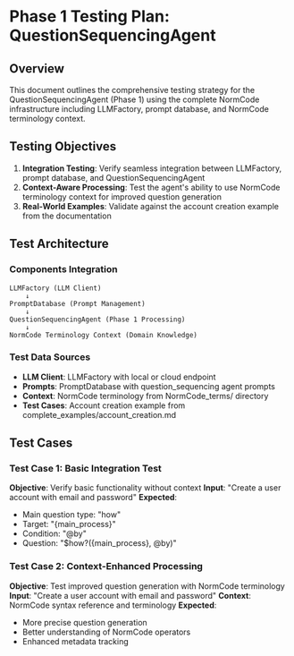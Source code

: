 # Phase 1 Testing Plan: QuestionSequencingAgent

## Overview

This document outlines the comprehensive testing strategy for the QuestionSequencingAgent (Phase 1) using the complete NormCode infrastructure including LLMFactory, prompt database, and NormCode terminology context.

## Testing Objectives

1. **Integration Testing**: Verify seamless integration between LLMFactory, prompt database, and QuestionSequencingAgent
2. **Context-Aware Processing**: Test the agent's ability to use NormCode terminology context for improved question generation
3. **Real-World Examples**: Validate against the account creation example from the documentation

## Test Architecture

### Components Integration
```
LLMFactory (LLM Client)
    ↓
PromptDatabase (Prompt Management)
    ↓
QuestionSequencingAgent (Phase 1 Processing)
    ↓
NormCode Terminology Context (Domain Knowledge)
```

### Test Data Sources
- **LLM Client**: LLMFactory with local or cloud endpoint
- **Prompts**: PromptDatabase with question_sequencing agent prompts
- **Context**: NormCode terminology from NormCode_terms/ directory
- **Test Cases**: Account creation example from complete_examples/account_creation.md

## Test Cases

### Test Case 1: Basic Integration Test
**Objective**: Verify basic functionality without context
**Input**: "Create a user account with email and password"
**Expected**: 
- Main question type: "how"
- Target: "{main_process}"
- Condition: "@by"
- Question: "$how?({main_process}, @by)"

### Test Case 2: Context-Enhanced Processing
**Objective**: Test improved question generation with NormCode terminology
**Input**: "Create a user account with email and password"
**Context**: NormCode syntax reference and terminology
**Expected**: 
- More precise question generation
- Better understanding of NormCode operators
- Enhanced metadata tracking

